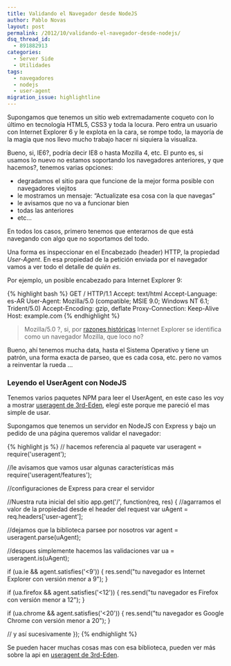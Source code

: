 ```yaml
---
title: Validando el Navegador desde NodeJS
author: Pablo Novas
layout: post
permalink: /2012/10/validando-el-navegador-desde-nodejs/
dsq_thread_id:
  - 891882913
categories:
  - Server Side
  - Utilidades
tags:
  - navegadores
  - nodejs
  - user-agent
migration_issue: highlightline
---
```

Supongamos que tenemos un sitio web extremadamente coqueto con lo último en tecnología HTML5, CSS3 y toda la locura. Pero entra un usuario con Internet Explorer 6 y le explota en la cara, se rompe todo, la mayoría de la magia que nos llevo mucho trabajo hacer ni siquiera la visualiza. 

Bueno, si, IE6?, podría decir IE8 o hasta Mozilla 4, etc. El punto es, si usamos lo nuevo no estamos soportando los navegadores anteriores, y que hacemos?, tenemos varias opciones: 

  * degradamos el sitio para que funcione de la mejor forma posible con navegadores viejitos
  * le mostramos un mensaje: &#8220;Actualizate esa cosa con la que navegas&#8221;
  * le avisamos que no va a funcionar bien
  * todas las anteriores
  * etc&#8230;

En todos los casos, primero tenemos que enterarnos de que está navegando con algo que no soportamos del todo.

Una forma es inspeccionar en el Encabezado (header) HTTP, la propiedad *User-Agent*. En esa propiedad de la petición enviada por el navegador vamos a ver todo el detalle de *quién es*.

Por ejemplo, un posible encabezado para Internet Explorer 9:

<!--highlight:[4]-->
{% highlight bash %}
GET / HTTP/1.1
Accept: text/html
Accept-Language: es-AR
User-Agent: Mozilla/5.0 (compatible; MSIE 9.0; Windows NT 6.1; Trident/5.0)
Accept-Encoding: gzip, deflate
Proxy-Connection: Keep-Alive
Host: example.com
 {% endhighlight %}

> Mozilla/5.0 ?, si, por [razones históricas][1] Internet Explorer se identifica como un navegador Mozilla, que loco no? 

Bueno, ahí tenemos mucha data, hasta el Sistema Operativo y tiene un patrón, una forma exacta de parseo, que es cada cosa, etc. pero no vamos a reinventar la rueda &#8230;

### Leyendo el UserAgent con NodeJS

Tenemos varios paquetes NPM para leer el UserAgent, en este caso les voy a mostrar [useragent de 3rd-Eden][2], elegí este porque me pareció el mas simple de usar.

Supongamos que tenemos un servidor en NodeJS con Express y bajo un pedido de una página queremos validar el navegador:

{% highlight js %}
// hacemos referencia al paquete
var useragent = require('useragent');

//le avisamos que vamos usar algunas características más
require('useragent/features');

//configuraciones de Express para crear el servidor 

//Nuestra ruta inicial del sitio
app.get('/', function(req, res) {
  //agarramos el valor de la propiedad desde el header del request
  var uAgent = req.headers['user-agent'];

  //dejamos que la biblioteca parsee por nosotros
  var agent = useragent.parse(uAgent);

  //despues simplemente hacemos las validaciones
  var ua = useragent.is(uAgent);

  if (ua.ie && agent.satisfies('&lt;9')) {
     res.send("tu navegador es Internet Explorer con versión menor a 9");
  }

  if (ua.firefox && agent.satisfies('&lt;12')) {
     res.send("tu navegador es Firefox con versión menor a 12");
  }

  if (ua.chrome && agent.satisfies('&lt;20')) {
     res.send("tu navegador es Google Chrome con versión menor a 20");
  }

  // y así sucesivamente
});
 {% endhighlight %}

Se pueden hacer muchas cosas mas con esa biblioteca, pueden ver más sobre la api en [useragent de 3rd-Eden][2].

 [1]: http://fernetjs.com/la-historia-de-javascript/ "La Historia de Javascript"
 [2]: https://github.com/3rd-Eden/useragent